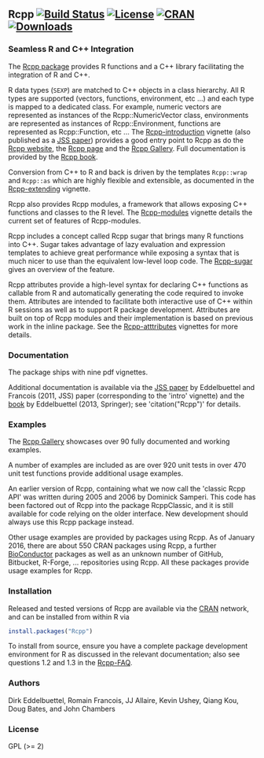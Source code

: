 ## Rcpp [![Build Status](https://travis-ci.org/RcppCore/Rcpp.svg)](https://travis-ci.org/RcppCore/Rcpp) [![License](http://img.shields.io/badge/license-GPL%20%28%3E=%202%29-brightgreen.svg?style=flat)](http://www.gnu.org/licenses/gpl-2.0.html) [![CRAN](http://www.r-pkg.org/badges/version/Rcpp)](http://cran.rstudio.com/package=Rcpp) [![Downloads](http://cranlogs.r-pkg.org/badges/Rcpp?color=brightgreen)](http://www.r-pkg.org/pkg/Rcpp)

### Seamless R and C++ Integration

The [Rcpp package](http://cran.r-project.org/package=Rcpp) provides R functions and a C++ library
facilitating the integration of R and C++.

R data types (`SEXP`) are matched to C++ objects in a class hierarchy.  All R
types are supported (vectors, functions, environment, etc ...)  and each
type is mapped to a dedicated class. For example, numeric vectors are
represented as instances of the Rcpp::NumericVector class, environments are
represented as instances of Rcpp::Environment, functions are represented as
Rcpp::Function, etc ... 
The
[Rcpp-introduction](http://cran.r-project.org/web/packages/Rcpp/vignettes/Rcpp-introduction.pdf)
vignette (also published as a [JSS paper](http://www.jstatsoft.org/v40/i08/)) provides a good
entry point to Rcpp as do the [Rcpp website](http://www.rcpp.org), the
[Rcpp page](http://dirk.eddelbuettel.com/code/rcpp.html) and the 
[Rcpp Gallery](http://gallery.rcpp.org). Full documentation
is provided by the [Rcpp book](http://www.rcpp.org/book/).

Conversion from C++ to R and back is driven by the templates `Rcpp::wrap` 
and `Rcpp::as` which are highly flexible and extensible, as documented
in the [Rcpp-extending](http://cran.r-project.org/web/packages/Rcpp/vignettes/Rcpp-extending.pdf) vignette.

Rcpp also provides Rcpp modules, a framework that allows exposing 
C++ functions and classes to the R level. The [Rcpp-modules](http://cran.r-project.org/web/packages/Rcpp/vignettes/Rcpp-modules.pdf) vignette
details the current set of features of Rcpp-modules. 

Rcpp includes a concept called Rcpp sugar that brings many R functions
into C++. Sugar takes advantage of lazy evaluation and expression templates
to achieve great performance while exposing a syntax that is much nicer
to use than the equivalent low-level loop code. The [Rcpp-sugar](http://cran.r-project.org/web/packages/Rcpp/vignettes/Rcpp-sugar.pdf)
gives an overview of the feature.

Rcpp attributes provide a high-level syntax for declaring C++
functions as callable from R and automatically generating the code
required to invoke them.  Attributes are intended to facilitate both
interactive use of C++ within R sessions as well as to support R
package development. Attributes are built on top of Rcpp modules and
their implementation is based on previous work in the inline package.
See the [Rcpp-atttributes](http://cran.r-project.org/web/packages/Rcpp/vignettes/Rcpp-attributes.pdf) vignettes for more details. 

### Documentation 

The package ships with nine pdf vignettes. 

Additional documentation is available via the 
[JSS paper](http://www.jstatsoft.org/v40/i08/) by Eddelbuettel and
Francois (2011, JSS) paper (corresponding to the 'intro' vignette) 
and the [book](http://www.rcpp.org/book) by Eddelbuettel (2013, Springer); 
see 'citation("Rcpp")' for details.

### Examples

The [Rcpp Gallery](http://gallery.rcpp.org) showcases over 90 fully documented 
and working examples. 

A number of examples are included as are over 920 unit tests in over 470 unit
test functions provide additional usage examples.

An earlier version of Rcpp, containing what we now call the 'classic Rcpp
API' was written during 2005 and 2006 by Dominick Samperi.  This code has
been factored out of Rcpp into the package RcppClassic, and it is still
available for code relying on the older interface. New development should 
always use this Rcpp package instead.

Other usage examples are provided by packages using Rcpp. As of January 2016, there
are about 550 CRAN packages using Rcpp, a further [BioConductor](http://www.bioconductor.org) packages as
well as an unknown number of GitHub, Bitbucket, R-Forge, ... repositories using
Rcpp.  All these packages provide usage examples for Rcpp.


### Installation

Released and tested versions of Rcpp are available via the
[CRAN](http://cran.r-project.org) network, and can be installed from within R via 

```R
install.packages("Rcpp")
```

To install from source, ensure you have a complete package development
environment for R as discussed in the relevant documentation; also see
questions 1.2 and 1.3 in the
[Rcpp-FAQ](http://cran.r-project.org/web/packages/Rcpp/vignettes/Rcpp-FAQ.pdf).

### Authors

Dirk Eddelbuettel, Romain Francois, JJ Allaire, Kevin Ushey, Qiang Kou, Doug
Bates, and John Chambers 

### License

GPL (>= 2)
